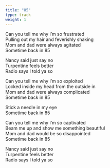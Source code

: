 ```yaml
---
title: "85"
type: track
weight: 1
---
```

Can you tell me why I’m so frustrated  
Pulling out my hair and feverishly shaking  
Mom and dad were always agitated  
Sometime back in 85  

Nancy said just say no  
Turpentine feels better  
Radio says I told ya so  

Can you tell me why I’m so exploited  
Locked inside my head from the outside in  
Mom and dad were always complicated  
Sometime back in 85  

Stick a needle in my eye  
Sometime back in 85  

Can you tell me why I’m so captivated  
Beam me up and show me something beautiful  
Mom and dad would be so disappointed  
Sometime back in 85  

Nancy said just say no  
Turpentine feels better  
Radio says I told ya so
